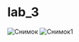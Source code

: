 # lab_3
![Снимок](https://github.com/pudovana/lab_3/assets/124800948/905f86ac-89f8-4f60-aa0a-320e60845fba)
![Снимок1](https://github.com/pudovana/lab_3/assets/124800948/d3c3a282-4c99-456e-86d0-c5fb58829758)

